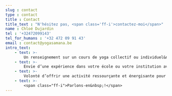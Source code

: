 ```yaml
---
slug : contact
type : contact
title : Contact
title_text : "N'hésitez pas, <span class='ff-i'>contactez-moi</span>"
name : Chloé Dujardin
tel : '+32472099143'
tel_for_humans : '+32 472 09 91 43'
email : contact@yogasamana.be
intro_text:
    - text: >-
        Un renseignement sur un cours de yoga collectif ou individuel&nbsp;?
    - text: >-
        Envie d’une expérience dans votre école ou votre institution avec les enfants ou les adolescents&nbsp;?
    - text: >-
        Volonté d’offrir une activité ressourçante et énergisante pour votre équipe&nbsp;?
    - text: >-
        <span class="ff-i">Parlons-en&nbsp;!</span>
---
```

